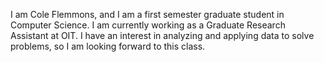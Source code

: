 I am Cole Flemmons, and I am a first semester graduate student in Computer Science. I am currently working as a Graduate Research Assistant at OIT. I have an interest in analyzing and applying data to solve problems, so I am looking forward to this class.
